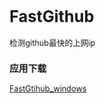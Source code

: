 # FastGithub
检测github最快的上网ip


### 应用下载
[FastGtihub_windows](https://gitee.com/jiulang/fast-github/attach_files/737065/download/publish.zip)
